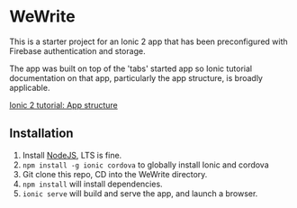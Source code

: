 # WeWrite

This is a starter project for an Ionic 2 app that has been preconfigured with Firebase 
authentication and storage.

The app was built on top of the 'tabs' started app so Ionic tutorial documentation
on that app, particularly the app structure, is broadly applicable.

[Ionic 2 tutorial: App structure](https://ionicframework.com/docs/v2/intro/tutorial/project-structure/)

## Installation

1. Install [NodeJS](https://nodejs.org/), LTS is fine.
2. `npm install -g ionic cordova` to globally install Ionic and cordova
3. Git clone this repo, CD into the WeWrite directory.
4. `npm install` will install dependencies.
5. `ionic serve` will build and serve the app, and launch a browser.
